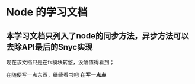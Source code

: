 # Node 的学习文档

## 本学习文档只列入了node的同步方法，异步方法可以去除API最后的Snyc实现
 
 现在该文档只是在fs模块转悠，没啥值得看到；

 在随便写一点东西，继续看书吧
 **在写一点点**